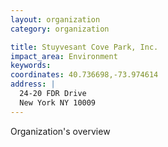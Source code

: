 ```yaml
---
layout: organization
category: organization

title: Stuyvesant Cove Park, Inc.
impact_area: Environment
keywords: 
coordinates: 40.736698,-73.974614
address: |
  24-20 FDR Drive
  New York NY 10009
---
```

Organization's overview
